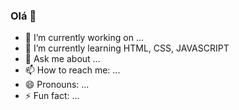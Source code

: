 ### Olá 👋

- 🔭 I’m currently working on ...
- 🌱 I’m currently learning HTML, CSS, JAVASCRIPT
- 💬 Ask me about ...
- 📫 How to reach me: ...
- 😄 Pronouns: ...
- ⚡ Fun fact: ...

